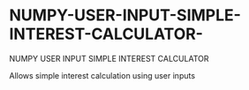 # NUMPY-USER-INPUT-SIMPLE-INTEREST-CALCULATOR-
NUMPY USER INPUT SIMPLE INTEREST CALCULATOR 

Allows simple interest calculation using user inputs 
